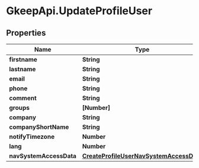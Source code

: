# GkeepApi.UpdateProfileUser

## Properties
Name | Type | Description | Notes
------------ | ------------- | ------------- | -------------
**firstname** | **String** |  | [optional] 
**lastname** | **String** |  | [optional] 
**email** | **String** |  | [optional] 
**phone** | **String** |  | [optional] 
**comment** | **String** |  | [optional] 
**groups** | **[Number]** |  | [optional] 
**company** | **String** |  | [optional] 
**companyShortName** | **String** |  | [optional] 
**notifyTimezone** | **Number** |  | [optional] 
**lang** | **Number** |  | [optional] 
**navSystemAccessData** | [**CreateProfileUserNavSystemAccessData**](CreateProfileUserNavSystemAccessData.md) |  | [optional] 

